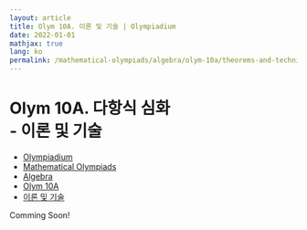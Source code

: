 ```yaml
---
layout: article
title: Olym 10A. 이론 및 기술 | Olympiadium
date: 2022-01-01
mathjax: true
lang: ko
permalink: /mathematical-olympiads/algebra/olym-10a/theorems-and-techniques/
---
```

# Olym 10A. 다항식 심화 <br> <ssup> - 이론 및 기술</ssup>

<ul class="breadcrumb">
	<li><a href="{{ site.baseurl }}/">Olympiadium</a></li> 
	<li><a href="{{ site.baseurl }}/mathematical-olympiads/">Mathematical Olympiads</a></li> 
	<li><a href="{{ site.baseurl }}/mathematical-olympiads/algebra/">Algebra</a></li> 
	<li><a href="{{ site.baseurl }}/mathematical-olympiads/algebra/olym-10a/">Olym 10A</a></li> 
	<li><a href="{{ site.baseurl }}/mathematical-olympiads/algebra/olym-10a/theorems-and-techniques/">이론 및 기술</a></li>
</ul>

Comming Soon!
